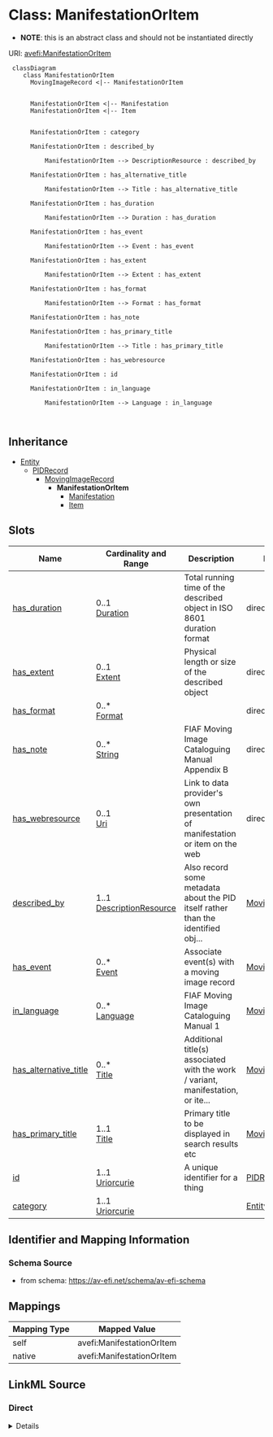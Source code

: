 

# Class: ManifestationOrItem


* __NOTE__: this is an abstract class and should not be instantiated directly


URI: [avefi:ManifestationOrItem](https://av-efi.net/schema/av-efi-schema/ManifestationOrItem)




```mermaid
 classDiagram
    class ManifestationOrItem
      MovingImageRecord <|-- ManifestationOrItem
      

      ManifestationOrItem <|-- Manifestation
      ManifestationOrItem <|-- Item
      
      
      ManifestationOrItem : category
        
      ManifestationOrItem : described_by
        
          ManifestationOrItem --> DescriptionResource : described_by
        
      ManifestationOrItem : has_alternative_title
        
          ManifestationOrItem --> Title : has_alternative_title
        
      ManifestationOrItem : has_duration
        
          ManifestationOrItem --> Duration : has_duration
        
      ManifestationOrItem : has_event
        
          ManifestationOrItem --> Event : has_event
        
      ManifestationOrItem : has_extent
        
          ManifestationOrItem --> Extent : has_extent
        
      ManifestationOrItem : has_format
        
          ManifestationOrItem --> Format : has_format
        
      ManifestationOrItem : has_note
        
      ManifestationOrItem : has_primary_title
        
          ManifestationOrItem --> Title : has_primary_title
        
      ManifestationOrItem : has_webresource
        
      ManifestationOrItem : id
        
      ManifestationOrItem : in_language
        
          ManifestationOrItem --> Language : in_language
        
      
```





## Inheritance
* [Entity](Entity.md)
    * [PIDRecord](PIDRecord.md)
        * [MovingImageRecord](MovingImageRecord.md)
            * **ManifestationOrItem**
                * [Manifestation](Manifestation.md)
                * [Item](Item.md)



## Slots

| Name | Cardinality and Range | Description | Inheritance |
| ---  | --- | --- | --- |
| [has_duration](has_duration.md) | 0..1 <br/> [Duration](Duration.md) | Total running time of the described object in ISO 8601 duration format | direct |
| [has_extent](has_extent.md) | 0..1 <br/> [Extent](Extent.md) | Physical length or size of the described object | direct |
| [has_format](has_format.md) | 0..* <br/> [Format](Format.md) |  | direct |
| [has_note](has_note.md) | 0..* <br/> [String](String.md) | FIAF Moving Image Cataloguing Manual Appendix B | direct |
| [has_webresource](has_webresource.md) | 0..1 <br/> [Uri](Uri.md) | Link to data provider's own presentation of manifestation or item on the web | direct |
| [described_by](described_by.md) | 1..1 <br/> [DescriptionResource](DescriptionResource.md) | Also record some metadata about the PID itself rather than the identified obj... | [MovingImageRecord](MovingImageRecord.md) |
| [has_event](has_event.md) | 0..* <br/> [Event](Event.md) | Associate event(s) with a moving image record | [MovingImageRecord](MovingImageRecord.md) |
| [in_language](in_language.md) | 0..* <br/> [Language](Language.md) | FIAF Moving Image Cataloguing Manual 1 | [MovingImageRecord](MovingImageRecord.md) |
| [has_alternative_title](has_alternative_title.md) | 0..* <br/> [Title](Title.md) | Additional title(s) associated with the work / variant, manifestation, or ite... | [MovingImageRecord](MovingImageRecord.md) |
| [has_primary_title](has_primary_title.md) | 1..1 <br/> [Title](Title.md) | Primary title to be displayed in search results etc | [MovingImageRecord](MovingImageRecord.md) |
| [id](id.md) | 1..1 <br/> [Uriorcurie](Uriorcurie.md) | A unique identifier for a thing | [PIDRecord](PIDRecord.md) |
| [category](category.md) | 1..1 <br/> [Uriorcurie](Uriorcurie.md) |  | [Entity](Entity.md) |









## Identifier and Mapping Information







### Schema Source


* from schema: https://av-efi.net/schema/av-efi-schema





## Mappings

| Mapping Type | Mapped Value |
| ---  | ---  |
| self | avefi:ManifestationOrItem |
| native | avefi:ManifestationOrItem |





## LinkML Source

<!-- TODO: investigate https://stackoverflow.com/questions/37606292/how-to-create-tabbed-code-blocks-in-mkdocs-or-sphinx -->

### Direct

<details>
```yaml
name: ManifestationOrItem
from_schema: https://av-efi.net/schema/av-efi-schema
is_a: MovingImageRecord
abstract: true
slots:
- has_duration
- has_extent
- has_format
- has_note
- has_webresource

```
</details>

### Induced

<details>
```yaml
name: ManifestationOrItem
from_schema: https://av-efi.net/schema/av-efi-schema
is_a: MovingImageRecord
abstract: true
attributes:
  has_duration:
    name: has_duration
    description: 'Total running time of the described object in ISO 8601 duration
      format. See also: FIAF Moving Image Cataloguing Manual 2.3.5.3, 3.1.5.11'
    from_schema: https://av-efi.net/schema/av-efi-schema
    rank: 1000
    alias: has_duration
    owner: ManifestationOrItem
    domain_of:
    - ManifestationOrItem
    range: Duration
  has_extent:
    name: has_extent
    description: 'Physical length or size of the described object. See also: FIAF
      Moving Image Cataloguing Manual 2.3.5.2, 3.1.5.8'
    from_schema: https://av-efi.net/schema/av-efi-schema
    rank: 1000
    alias: has_extent
    owner: ManifestationOrItem
    domain_of:
    - ManifestationOrItem
    range: Extent
  has_format:
    name: has_format
    from_schema: https://av-efi.net/schema/av-efi-schema
    rank: 1000
    multivalued: true
    alias: has_format
    owner: ManifestationOrItem
    domain_of:
    - ManifestationOrItem
    range: Format
    inlined: true
    inlined_as_list: true
  has_note:
    name: has_note
    description: FIAF Moving Image Cataloguing Manual Appendix B
    from_schema: https://av-efi.net/schema/av-efi-schema
    rank: 1000
    multivalued: true
    alias: has_note
    owner: ManifestationOrItem
    domain_of:
    - ManifestationOrItem
    range: string
    inlined: true
    inlined_as_list: true
  has_webresource:
    name: has_webresource
    description: Link to data provider's own presentation of manifestation or item
      on the web
    from_schema: https://av-efi.net/schema/av-efi-schema
    rank: 1000
    alias: has_webresource
    owner: ManifestationOrItem
    domain_of:
    - ManifestationOrItem
    range: uri
  described_by:
    name: described_by
    description: Also record some metadata about the PID itself rather than the identified
      object
    from_schema: https://av-efi.net/schema/av-efi-schema
    rank: 1000
    slot_uri: wdrs:describedby
    alias: described_by
    owner: ManifestationOrItem
    domain_of:
    - MovingImageRecord
    range: DescriptionResource
    required: true
    inlined: true
  has_event:
    name: has_event
    description: Associate event(s) with a moving image record
    from_schema: https://av-efi.net/schema/av-efi-schema
    rank: 1000
    multivalued: true
    alias: has_event
    owner: ManifestationOrItem
    domain_of:
    - MovingImageRecord
    range: Event
    inlined: true
    inlined_as_list: true
  in_language:
    name: in_language
    description: FIAF Moving Image Cataloguing Manual 1.3.5, 2.3.3
    from_schema: https://av-efi.net/schema/av-efi-schema
    related_mappings:
    - fiaf:hasLanguage
    - schema:inLanguage
    rank: 1000
    multivalued: true
    alias: in_language
    owner: ManifestationOrItem
    domain_of:
    - MovingImageRecord
    range: Language
    inlined: true
    inlined_as_list: true
  has_alternative_title:
    name: has_alternative_title
    description: Additional title(s) associated with the work / variant, manifestation,
      or item.
    from_schema: https://av-efi.net/schema/av-efi-schema
    rank: 1000
    multivalued: true
    alias: has_alternative_title
    owner: ManifestationOrItem
    domain_of:
    - MovingImageRecord
    range: Title
    inlined: true
    inlined_as_list: true
  has_primary_title:
    name: has_primary_title
    description: Primary title to be displayed in search results etc. The type should
      be PreferredTitle for works / variants and TitleProper for manifestations /
      items. If not available, type must be SuppliedDevisedTitle, instead.
    from_schema: https://av-efi.net/schema/av-efi-schema
    rank: 1000
    alias: has_primary_title
    owner: ManifestationOrItem
    domain_of:
    - MovingImageRecord
    range: Title
    required: true
  id:
    name: id
    description: A unique identifier for a thing
    from_schema: https://av-efi.net/schema/av-efi-schema
    rank: 1000
    slot_uri: schema:identifier
    identifier: true
    alias: id
    owner: ManifestationOrItem
    domain_of:
    - PIDRecord
    - AuthorityResource
    range: uriorcurie
    required: true
  category:
    name: category
    from_schema: https://av-efi.net/schema/av-efi-schema
    rank: 1000
    slot_uri: rdf:type
    designates_type: true
    alias: category
    owner: ManifestationOrItem
    domain_of:
    - Entity
    range: uriorcurie
    required: true

```
</details>